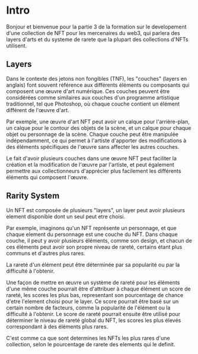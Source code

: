 # Intro 

Bonjour et bienvenue pour la partie 3 de la formation sur le developement d'une collection de NFT pour les mercenaires du web3, qui parlera des layers d'arts et du systeme de rarete que la plupart des collections d'NFTs utilisent.

## Layers

Dans le contexte des jetons non fongibles (TNF), les "couches" (layers en anglais) font souvent référence aux différents éléments ou composants qui composent une œuvre d'art numérique. Ces couches peuvent être considérées comme similaires aux couches d'un programme artistique traditionnel, tel que Photoshop, où chaque couche contient un élément différent de l'œuvre d'art.

Par exemple, une œuvre d'art NFT peut avoir un calque pour l'arrière-plan, un calque pour le contour des objets de la scène, et un calque pour chaque objet ou personnage de la scène. Chaque couche peut être manipulée indépendamment, ce qui permet à l'artiste d'apporter des modifications à des éléments spécifiques de l'œuvre sans affecter les autres couches.

Le fait d'avoir plusieurs couches dans une œuvre NFT peut faciliter la création et la modification de l'œuvre par l'artiste, et peut également permettre aux collectionneurs d'apprécier plus facilement les différents éléments qui composent l'œuvre.

## Rarity System

Un NFT est composée de plusieurs "layers", un layer peut avoir plusieurs element disponible dont un seul peut etre choisi.

Par exemple, imaginons qu'un NFT représente un personnage, et que chaque element du personnage est une couche du NFT. Dans chaque couche, il peut y avoir plusieurs éléments, comme son design, et chacun de ces éléments peut avoir son propre niveau de rareté, certains étant plus communs et d'autres plus rares.

La rareté d'un élément peut être déterminée par sa popularité ou par la difficulté à l'obtenir.

Une façon de mettre en œuvre un système de rareté pour les éléments d'une même couche pourrait être d'attribuer à chaque élément un score de rareté, les scores les plus bas, representant son pourcentage de chance d'etre l'element choisi pour le layer. Ce score pourrait être basé sur un certain nombre de facteurs, comme la popularité de l'élément ou la difficulté à l'obtenir. Le score de rareté pourrait ensuite être utilisé pour déterminer le niveau de rareté global du NFT, les scores les plus élevés correspondant à des éléments plus rares.

C'est comme ca que sont determines les NFTs les plus rares d'une collection, selon le pourcentage de rarete des elements qui le definit.